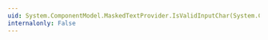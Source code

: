 ```yaml
---
uid: System.ComponentModel.MaskedTextProvider.IsValidInputChar(System.Char)
internalonly: False
---
```


